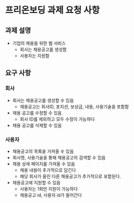 # 프리온보딩 과제 요청 사항
## 과제 설명
- 기업의 채용을 위한 웹 서비스
    - 회사는 채용공고를 생성함
    - 사용자는 지원함
## 요구 사항
### 회사
- 회사는 채용공고를 생성할 수 있음
  - 채용공고는 회사ID, 포지션, 보상금, 내용, 사용기술을 포함함
- 채용 공고를 수정할 수 있음
  - 회사 ID를 제외하고 모두 수정이 가능하다
- 채용 공고를 삭제할 수 있음

### 사용자
- 채용공고의 목록을 가져올 수 있음
- 회사명, 사용기술을 통해 채용공고의 검색할 수 있음
- 채용 상세 페이지를 가져올 수 있음
  - 채용 내용이 추가적으로 담긴다
  - 해당 회사가 올린 다른 채용공고가 추가적으로 포함된다.
- 채용공고에 지원할 수 있음
  - 사용자는 1회만 지원이 가능하다
  - 채용공고 id, 사용자 id가 들어간다